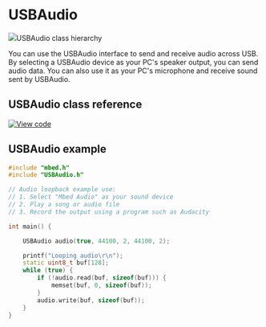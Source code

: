 # USBAudio

<span class="images">![](https://os.mbed.com/docs/v5.10/feature-hal-spec-usb-device-doxy/class_u_s_b_audio.png)<span>USBAudio class hierarchy</span></span>

You can use the USBAudio interface to send and receive audio across USB. By selecting a USBAudio device as your PC's speaker output, you can send audio data. You can also use it as your PC's microphone and receive sound sent by USBAudio.

## USBAudio class reference

[![View code](https://www.mbed.com/embed/?type=library)](http://os.mbed.com/docs/v5.10/feature-hal-spec-usb-device-doxy/class_u_s_b_audio.html)

## USBAudio example

```C++
#include "mbed.h"
#include "USBAudio.h"

// Audio loopback example use:
// 1. Select "Mbed Audio" as your sound device
// 2. Play a song or audio file
// 3. Record the output using a program such as Audacity

int main() {

    USBAudio audio(true, 44100, 2, 44100, 2);

    printf("Looping audio\r\n");
    static uint8_t buf[128];
    while (true) {
        if (!audio.read(buf, sizeof(buf))) {
            memset(buf, 0, sizeof(buf));
        }
        audio.write(buf, sizeof(buf));
    }
}
```
